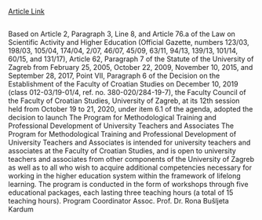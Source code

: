 [Article Link](https://www.fhs.hr/en/study/lifelong_learning_programs/program_for_methodological_training_and_professional_development_of_university_teachers_and_associat)

## 
Based on Article 2, Paragraph 3, Line 8, and Article 76.a of the Law on Scientific Activity and Higher Education (Official Gazette, numbers 123/03, 198/03, 105/04, 174/04, 2/07, 46/07, 45/09, 63/11, 94/13, 139/13, 101/14, 60/15, and 131/17), Article 62, Paragraph 7 of the Statute of the University of Zagreb from February 25, 2005, October 22, 2009, November 10, 2015, and September 28, 2017, Point VII, Paragraph 6 of the Decision on the Establishment of the Faculty of Croatian Studies on December 10, 2019 (class 012-03/19-01/4, ref. no. 380-020/284-19-7), the Faculty Council of the Faculty of Croatian Studies, University of Zagreb, at its 12th session held from October 19 to 21, 2020, under item 6.1 of the agenda, adopted the decision to launch
The Program for Methodological Training and Professional Development of University Teachers and Associates
The Program for Methodological Training and Professional Development of University Teachers and Associates is intended for university teachers and associates at the Faculty of Croatian Studies, and is open to university teachers and associates from other components of the University of Zagreb as well as to all who wish to acquire additional competencies necessary for working in the higher education system within the framework of lifelong learning.
The program is conducted in the form of workshops through five educational packages, each lasting three teaching hours (a total of 15 teaching hours).
Program Coordinator
Assoc. Prof. Dr. Rona Bušljeta Kardum
  

